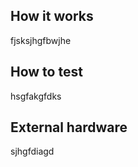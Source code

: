 <!---

This file is used to generate your project datasheet. Please fill in the information below and delete any unused
sections.

You can also include images in this folder and reference them in the markdown. Each image must be less than
512 kb in size, and the combined size of all images must be less than 1 MB.
-->

## How it works

fjsksjhgfbwjhe

## How to test

hsgfakgfdks

## External hardware
sjhgfdiagd
